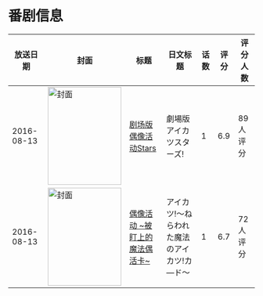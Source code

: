 # 番剧信息

|放送日期|封面|标题|日文标题|话数|评分|评分人数|
|---|---|---|---|---|---|---|
|2016-08-13|<img src="//lain.bgm.tv/pic/cover/c/14/47/170120_cf2C5.jpg" alt="封面" style="width:150px;height:200px;object-fit:cover;">|[剧场版 偶像活动Stars](https://bangumi.tv/subject/170120)|劇場版アイカツスターズ!|1|6.9|89人评分|
|2016-08-13|<img src="//lain.bgm.tv/pic/cover/c/ac/ce/200913_CcgMc.jpg" alt="封面" style="width:150px;height:200px;object-fit:cover;">|[偶像活动 ~被盯上的魔法偶活卡~](https://bangumi.tv/subject/200913)|アイカツ!～ねらわれた魔法のアイカツ!カ―ド～|1|6.7|72人评分|
